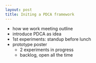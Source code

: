 ```yaml
---
layout: post
title: Initing a PDCA framework
---
```


- how we work meeting outline
- introduce PDCA as idea
- 1st experiments: standup before lunch
- prototype poster
    - 2 experiments in progress
    - backlog, open all the time